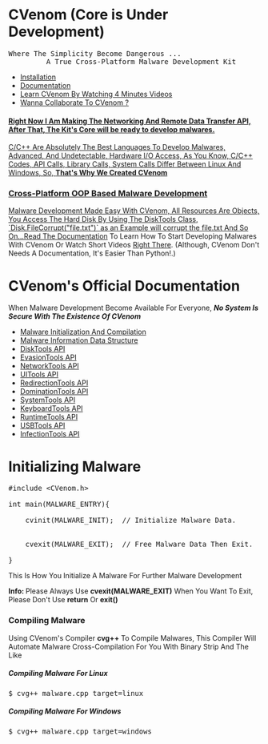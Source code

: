 # CVenom      (Core is Under Development)
<pre>
Where The Simplicity Become Dangerous ...
         A True Cross-Platform Malware Development Kit
</pre>
<ul>
         <li><a href="/Setup/README.md">Installation</a></li>
         <li><a href="#documentation">Documentation</a></li>
         <li><a href="https://www.youtube.com/c/TheDoctorMLT">Learn CVenom By Watching 4 Minutes Videos</a></li>
         <li><a href="https://t.me/MahmoudOsman0">Wanna Collaborate To CVenom ?</li>
</ul>
<h4>Right Now I Am Making The Networking And Remote Data Transfer API, After That, The Kit's Core will be ready to develop malwares.</h4>
<p>C/C++ Are Absolutely The Best Languages To Develop Malwares, Advanced, And Undetectable, Hardware I/O Access, As You Know, C/C++ Codes, API Calls, Library Calls, System Calls Differ Between Linux And Windows, So, <strong>That's Why We Created CVenom</strong></p>

<h3>Cross-Platform OOP Based Malware Development</h3>
Malware Development Made Easy With CVenom, All Resources Are Objects, You Access The Hard Disk By Using The DiskTools Class, `Disk.FileCorrupt("file.txt")` as an Example will corrupt the file.txt And So On...Read The <a href="#documentation">Documentation</a> To Learn How To Start Developing Malwares With CVenom Or Watch Short Videos <a href="https://www.youtube.com/c/TheDoctorMLT">Right There</a>. (Although, CVenom Don't Needs A Documentation, It's Easier Than Python!.)

<h1 id="documentation">CVenom's Official Documentation</h1>
<p>When Malware Development Become Available For Everyone, <em><b>No System Is Secure With The Existence Of CVenom</b></em></p>
<ul>
         <li><a href="#smip">Malware Initialization And Compilation</a></li>
         <li><a href="#current">Malware Information Data Structure</a></li>
         <li><a href="#disktoolsapi">DiskTools API</a></li>
         <li><a href="#evasiontoolsapi">EvasionTools API</a></li>
         <li><a href="#networktoolsapi">NetworkTools API</a></li>
         <li><a href="#uitoolsapi">UITools API</a></li>
         <li><a href="#redirectiontoolsapi">RedirectionTools API</a></li>
         <li><a href="#dominationtoolsapi">DominationTools API</a></li>
         <li><a href="#systemtoolsapi">SystemTools API</a></li>
         <li><a href="#keyboardtoolsapi">KeyboardTools API</a></li>
         <li><a href="#runtimetoolsapi">RuntimeTools API</a></li>
         <li><a href="#usbtoolsapi">USBTools API</a></li>
         <li><a href="#infectiontoolsapi">InfectionTools API</a></li>
</ul>
<h1 id="smip">Initializing Malware</h1>

<pre>#include &ltCVenom.h&gt

int main(MALWARE_ENTRY){

    cvinit(MALWARE_INIT);  // Initialize Malware Data.
         
         
    cvexit(MALWARE_EXIT);  // Free Malware Data Then Exit.

}</pre>
<p>This Is How You Initialize A Malware For Further Malware Development</p>
<p><strong>Info: </strong>Please Always Use <strong>cvexit(MALWARE_EXIT)</strong> When You Want To Exit, Please Don't Use <strong>return</strong> Or <strong>exit()</strong></p>
<h3>Compiling Malware</h3>
<p>Using CVenom's Compiler <strong>cvg++</strong> To Compile Malwares, This Compiler Will Automate Malware Cross-Compilation For You With Binary Strip And The Like </p>
<h5>Compiling Malware For Linux</h5>
<pre>$ cvg++ malware.cpp target=linux</pre>
<h5>Compiling Malware For Windows</h5>
<pre>$ cvg++ malware.cpp target=windows</pre>
